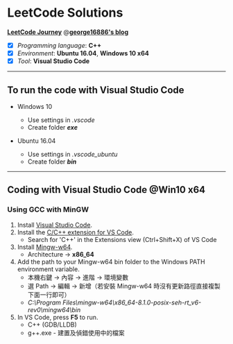 # LeetCode Solutions

[**LeetCode Journey**](https://george16886.gitlab.io/categories/LeetCode/) @[**george16886's blog**](https://george16886.gitlab.io)

* [x] *Programming language*: **C++**
* [x] *Environment*: **Ubuntu 16.04**, **Windows 10 x64**
* [x] *Tool*: **Visual Studio Code** 

---

## To run the code with Visual Studio Code 

* Windows 10
  * Use settings in *.vscode*
  * Create folder ***exe*** 

* Ubuntu 16.04
  * Use settings in *.vscode_ubuntu*
  * Create folder ***bin*** 

---

## Coding with Visual Studio Code @Win10 x64

### Using GCC with MinGW

1. Install [Visual Studio Code](https://code.visualstudio.com/download).
2. Install the [C/C++ extension for VS Code](https://marketplace.visualstudio.com/items?itemName=ms-vscode.cpptools).
   - Search for 'C++' in the Extensions view (Ctrl+Shift+X) of VS Code 
3. Install [Mingw-w64](https://sourceforge.net/projects/mingw-w64/files/Toolchains%20targetting%20Win32/Personal%20Builds/mingw-builds/installer/mingw-w64-install.exe/download).
   - Architecture -> **x86_64**
4. Add the path to your Mingw-w64 bin folder to the Windows PATH environment variable.
   - 本機右鍵 -> 內容 -> 進階 -> 環境變數
   - 選 Path -> 編輯 -> 新增（若安裝 Mingw-w64 時沒有更新路徑直接複製下面一行即可）
   - *C:\Program Files\mingw-w64\x86_64-8.1.0-posix-seh-rt_v6-rev0\mingw64\bin*
5. In VS Code, press **F5** to run.
   - C++ (GDB/LLDB)
   - g++.exe - 建置及偵錯使用中的檔案
